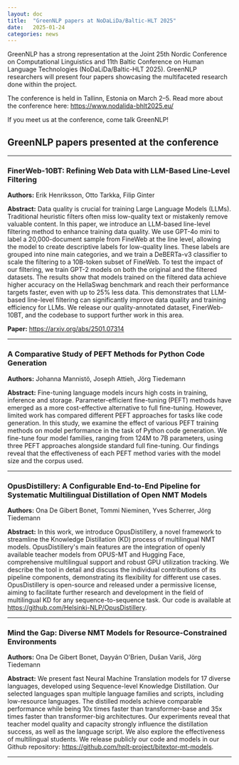 ```yaml
---
layout: doc
title:  "GreenNLP papers at NoDaLiDa/Baltic-HLT 2025"
date:   2025-01-24
categories: news
---
```

GreenNLP has a strong representation at the Joint 25th Nordic Conference on Computational Linguistics and 11th Baltic Conference on Human Language Technologies (NoDaLiDa/Baltic-HLT 2025).
GreenNLP researchers will present four papers showcasing the multifaceted research done within the project. 

The conference is held in Tallinn, Estonia on March 2–5. Read more about the conference here: https://www.nodalida-bhlt2025.eu/

If you meet us at the conference, come talk GreenNLP!

## GreenNLP papers presented at the conference

---

### FinerWeb-10BT: Refining Web Data with LLM-Based Line-Level Filtering
**Authors:** Erik Henriksson, Otto Tarkka, Filip Ginter

**Abstract:** Data quality is crucial for training Large Language Models (LLMs). Traditional heuristic filters often miss low-quality text or mistakenly remove valuable content. In this paper, we introduce an LLM-based line-level filtering method to enhance training data quality. We use GPT-4o mini to label a 20,000-document sample from FineWeb at the line level, allowing the model to create descriptive labels for low-quality lines. These labels are grouped into nine main categories, and we train a DeBERTa-v3 classifier to scale the filtering to a 10B-token subset of FineWeb. To test the impact of our filtering, we train GPT-2 models on both the original and the filtered datasets. The results show that models trained on the filtered data achieve higher accuracy on the HellaSwag benchmark and reach their performance targets faster, even with up to 25\% less data. This demonstrates that LLM-based line-level filtering can significantly improve data quality and training efficiency for LLMs. We release our quality-annotated dataset, FinerWeb-10BT, and the codebase to support further work in this area. 

**Paper:** https://arxiv.org/abs/2501.07314

---

### A Comparative Study of PEFT Methods for Python Code Generation
**Authors:** Johanna Mannistö, Joseph Attieh, Jörg Tiedemann

**Abstract:** Fine-tuning language models incurs high costs in training, inference and storage. Parameter-efficient fine-tuning (PEFT) methods have emerged as a more cost-effective alternative to full fine-tuning. However, limited work has compared different PEFT approaches for tasks like code generation. In this study, we examine the effect of various PEFT training methods on model performance in the task of Python code generation. We fine-tune four model families, ranging from 124M to 7B parameters, using three PEFT approaches alongside standard full fine-tuning. Our findings reveal that the effectiveness of each PEFT method varies with the model size and the corpus used.

---

### OpusDistillery: A Configurable End-to-End Pipeline for Systematic Multilingual Distillation of Open NMT Models
**Authors:** Ona De Gibert Bonet, Tommi Nieminen, Yves Scherrer, Jörg Tiedemann

**Abstract:** In this work, we introduce OpusDistillery, a novel framework to streamline the Knowledge Distillation (KD) process of multilingual NMT models. OpusDistillery's main features are the integration of openly available teacher models from OPUS-MT and Hugging Face, comprehensive multilingual support and robust GPU utilization tracking. We describe the tool in detail and discuss the individual contributions of its pipeline components, demonstrating its flexibility for different use cases. OpusDistillery is open-source and released under a permissive license, aiming to facilitate further research and development in the field of multilingual KD for any sequence-to-sequence task. Our code is available at https://github.com/Helsinki-NLP/OpusDistillery.

---

### Mind the Gap: Diverse NMT Models for Resource-Constrained Environments
**Authors:** Ona De Gibert Bonet, Dayyán O'Brien, Dušan Variš, Jörg Tiedemann

**Abstract:** We present fast Neural Machine Translation models for 17 diverse languages, developed using Sequence-level Knowledge Distillation. Our selected languages span multiple language families and scripts, including low-resource languages. The distilled models achieve comparable performance while being 10x times faster than transformer-base and 35x times faster than transformer-big architectures. Our experiments reveal that teacher model quality and capacity strongly influence the distillation success, as well as the language script. We also explore the effectiveness of multilingual students. We release publicly our code and models in our Github repository: https://github.com/hplt-project/bitextor-mt-models.

---
